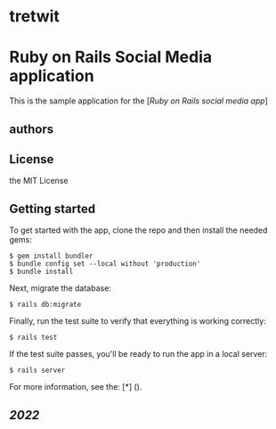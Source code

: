 # tretwit

# Ruby on Rails Social Media application 
This is the sample application for the
[*Ruby on Rails social media app*] 

## authors 
## License
the MIT License
## Getting started
To get started with the app, clone the repo and then install the 
needed gems:
```
$ gem install bundler 
$ bundle config set --local without 'production' 
$ bundle install
```
Next, migrate the database: 
```
$ rails db:migrate 
```
Finally, run the test suite to verify that everything is working 
correctly:

```
$ rails test 
```
If the test suite passes, you'll be ready to run the app in a 
local server:
```
$ rails server 
```
For more information, see the: 
[*] 
().

## _2022_